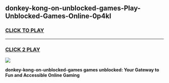 
## donkey-kong-on-unblocked-games-Play-Unblocked-Games-Online-0p4kl
<h3>
<a href="https://premium76.site?title=donkey-kong-on-unblocked-games&ref=25A">CLICK TO PLAY</a></h3>
<hr>

<h3>
<a href="https://premium76.site?title=donkey-kong-on-unblocked-games&ref=25A">CLICK 2 PLAY</a>
  
</h3>

<a href="https://premium76.site?title=donkey-kong-on-unblocked-games&ref=25A"><img src="https://clearcache.store/games.png"></a>


**donkey-kong-on-unblocked-games games unblocked: Your Gateway to Fun and Accessible Online Gaming**
